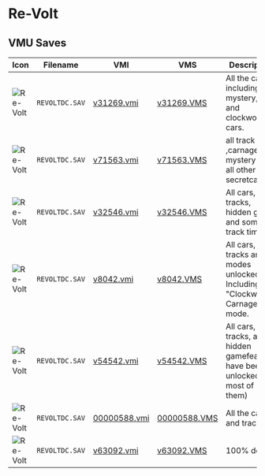 # Re-Volt

## VMU Saves

| Icon | Filename | VMI | VMS | Description |
|------|----------|-----|-----|-------------|
| ![Re-Volt](../icons/REVOLTDC.SAV.GIF) | `REVOLTDC.SAV` | [v31269.vmi](v31269.vmi) | [v31269.VMS](v31269.VMS) | All the cars, including mystery, UFO and clockwork cars. 
| ![Re-Volt](../icons/REVOLTDC.SAV.GIF) | `REVOLTDC.SAV` | [v71563.vmi](v71563.vmi) | [v71563.VMS](v71563.VMS) | all track ,carnage, ufo mystery and all other secretcars 
| ![Re-Volt](../icons/REVOLTDC.SAV.GIF) | `REVOLTDC.SAV` | [v32546.vmi](v32546.vmi) | [v32546.VMS](v32546.VMS) | All cars, tracks, hidden game, and some VIP track times. 
| ![Re-Volt](../icons/REVOLTDC.SAV.GIF) | `REVOLTDC.SAV` | [v8042.vmi](v8042.vmi) | [v8042.VMS](v8042.VMS) | All cars, tracks and modes unlocked. Including "Clockwork Carnage" mode. 
| ![Re-Volt](../icons/REVOLTDC.SAV.GIF) | `REVOLTDC.SAV` | [v54542.vmi](v54542.vmi) | [v54542.VMS](v54542.VMS) | All cars, tracks, and hidden gamefeatures have been unlocked (or most of them)  
| ![Re-Volt](../icons/REVOLTDC.SAV.GIF) | `REVOLTDC.SAV` | [00000588.vmi](00000588.vmi) | [00000588.VMS](00000588.VMS) | All the cars and tracks 
| ![Re-Volt](../icons/REVOLTDC.SAV.GIF) | `REVOLTDC.SAV` | [v63092.vmi](v63092.vmi) | [v63092.VMS](v63092.VMS) | 100% done
